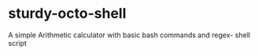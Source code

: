 # sturdy-octo-shell
A simple Arithmetic calculator with basic bash commands and regex- shell script
